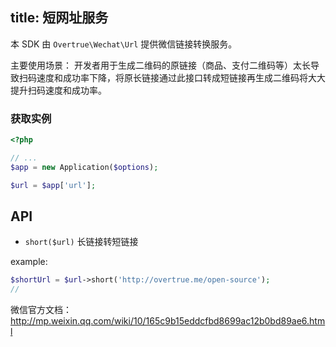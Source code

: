 title: 短网址服务
---

本 SDK 由 `Overtrue\Wechat\Url` 提供微信链接转换服务。

主要使用场景： 开发者用于生成二维码的原链接（商品、支付二维码等）太长导致扫码速度和成功率下降，将原长链接通过此接口转成短链接再生成二维码将大大提升扫码速度和成功率。

### 获取实例

```php
<?php

// ...
$app = new Application($options);

$url = $app['url'];
```

## API

+ `short($url)` 长链接转短链接

example:

```php
$shortUrl = $url->short('http://overtrue.me/open-source');
//
```

微信官方文档：http://mp.weixin.qq.com/wiki/10/165c9b15eddcfbd8699ac12b0bd89ae6.html